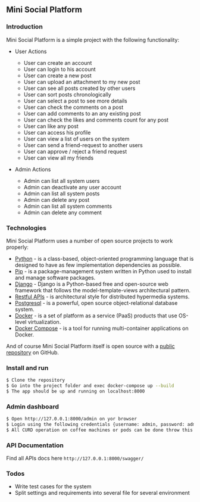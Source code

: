 Mini Social Platform
---

### Introduction

Mini Social Platform is a simple project with the following functionality:
  - User Actions
    - User can create an account
    - User can login to his account
    - User can create a new post
    - User can upload an attachment to my new post
    - User can see all posts created by other users
    - User can sort posts chronologically  
    - User can select a post to see more details
    - User can check the comments on a post
    - User can add comments to an any existing post
    - User can check the likes and comments count for any post
    - User can like any post
    - User can access his profile
    - User can view a list of users on the system
    - User can send a friend-request to another users
    - User can approve / reject a friend request
    - User can view all my friends


  - Admin Actions
    - Admin can list all system users
    - Admin can deactivate any user account
    - Admin can list all system posts
    - Admin can delete any post
    - Admin can list all system comments
    - Admin can delete any comment

### Technologies

Mini Social Platform uses a number of open source projects to work properly:

* [Python](https://www.python.org) - is a class-based, object-oriented programming language that is designed to have as few implementation dependencies as possible.
* [Pip](https://pypi.org/project/pip/) - is a package-management system written in Python used to install and manage software packages.
* [Django](https://www.djangoproject.com/) - Django is a Python-based free and open-source web framework that follows the model-template-views architectural pattern.
* [Restful APIs](https://restfulapi.net/) - is architectural style for distributed hypermedia systems.
* [Postgresql](https://www.postgresql.org/) -  is a powerful, open source object-relational database system.
* [Docker](https://www.docker.com/) - is a set of platform as a service (PaaS) products that use OS-level virtualization.
* [Docker Compose](https://docs.docker.com/compose/) - is a tool for running multi-container applications on Docker.

And of course Mini Social Platform itself is open source with a [public repository](https://github.com/FadyAlfred/ncoffemachine)
 on GitHub.

### Install and run

```sh
$ Clone the repository
$ Go into the project folder and exec docker-compose up --build
$ The app should be up and running on localhost:8000
```

### Admin dashboard

```sh
$ Open http://127.0.0.1:8000/admin on yor browser
$ Login using the following credentials {username: admin, password: admin}
$ All CURD operation on coffee machines or pods can be done throw this dashboard
```

### API Documentation
Find all APIs docs here `http://127.0.0.1:8000/swagger/`

### Todos
 - Write test cases for the system
 - Split settings and requirements into several file for several environment

